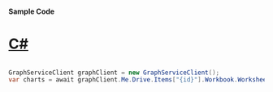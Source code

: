 #### Sample Code
# [C#](#tab/Csharp)

```C#

GraphServiceClient graphClient = new GraphServiceClient();
var charts = await graphClient.Me.Drive.Items["{id}"].Workbook.Worksheets["{id|name}"].Charts.Request().GetAsync();

```